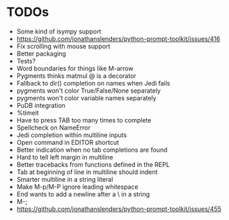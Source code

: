 # TODOs

- Some kind of isympy support
- https://github.com/jonathanslenders/python-prompt-toolkit/issues/416
- Fix scrolling with mouse support
- Better packaging
- Tests?
- Word boundaries for things like M-arrow
- Pygments thinks matmul @ is a decorator
- Fallback to dir() completion on names when Jedi fails
- pygments won't color True/False/None separately
- pygments won't color variable names separately
- PuDB integration
- %timeit
- Have to press TAB too many times to complete
- Spellcheck on NameError
- Jedi completion within multiline inputs
- Open command in EDITOR shortcut
- Better indication when no tab completions are found
- Hard to tell left margin in multiline
- Better tracebacks from functions defined in the REPL
- Tab at beginning of line in multiline should indent
- Smarter multiline in a string literal
- Make M-p/M-P ignore leading whitespace
- End wants to add a newline after a \ in a string
- M-;
- https://github.com/jonathanslenders/python-prompt-toolkit/issues/455
